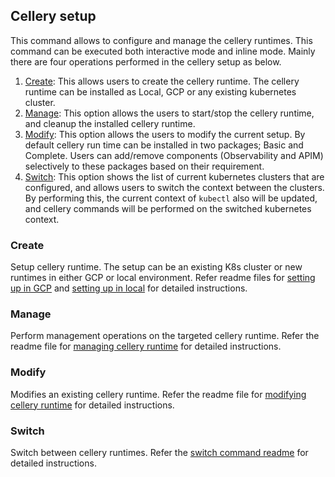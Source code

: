 ## Cellery setup
This command allows to configure and manage the cellery runtimes. This command can be executed both interactive mode and inline mode. 
Mainly there are four operations performed in the cellery setup as below.  

1. [Create](#create): This allows users to create the cellery runtime. The cellery runtime can be installed as Local, 
GCP or any existing kubernetes cluster.  
2. [Manage](#manage): This option allows the users to start/stop the cellery runtime, and cleanup the installed cellery runtime. 
3. [Modify](#modify): This option allows the users to modify the current setup. By default cellery run time can be installed in two packages; Basic and Complete.
Users can add/remove components (Observability and APIM) selectively to these packages based on their requirement.  
4. [Switch](#switch): This option shows the list of current kubernetes clusters that are configured, and allows users to switch the context between the clusters. By performing this,
the current context of `kubectl` also will be updated, and cellery commands will be performed on the switched kubernetes context. 
    
### Create
Setup cellery runtime. The setup can be an existing K8s cluster or new runtimes in either GCP or local environment.
Refer readme files for [setting up in GCP](./setup/gcp-setup.md) and [setting up in local](./setup/local-setup.md) for detailed instructions.
### Manage
Perform management operations on the targeted cellery runtime. Refer the readme file for [managing cellery runtime](./setup/manage-setup.md) for detailed instructions.
### Modify
Modifies an existing cellery runtime. Refer the readme file for [modifying cellery runtime](./setup/modify-setup.md) for detailed instructions.
### Switch
Switch between cellery runtimes. Refer the [switch command readme](./setup/switch-setup.md) for detailed instructions.
